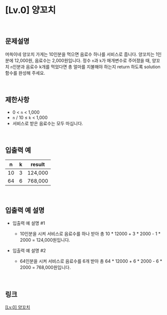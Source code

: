 # [Lv.0] 양꼬치

<br>

## 문제설명
머쓱이네 양꼬치 가게는 10인분을 먹으면 음료수 하나를 서비스로 줍니다. 양꼬치는 1인분에 12,000원, 음료수는 2,000원입니다. 정수 `n`과 `k`가 매개변수로 주어졌을 때, 양꼬치 `n`인분과 음료수 k개를 먹었다면 총 얼마를 지불해야 하는지 return 하도록 solution 함수를 완성해 주세요.

<br>

## 제한사항
- 0 < `n` < 1,000
- `n` / 10 ≤ `k` < 1,000
- 서비스로 받은 음료수는 모두 마십니다.

<br>

## 입출력 예
| n | k | result |
|---|---|---|
| 10 | 3 | 124,000 |
| 64 | 6 | 768,000 |

<br>

## 입출력 예 설명
- 입출력 예 설명 #1
    - 10인분을 시켜 서비스로 음료수를 하나 받아 총 10 * 12000 + 3 * 2000 - 1 * 2000 = 124,000원입니다.

- 입출력 예 설명 #2
    - 64인분을 시켜 서비스로 음료수를 6개 받아 총 64 * 12000 + 6 * 2000 - 6 * 2000 = 768,000원입니다.

<br>

## 링크
[[Lv.0] 양꼬치](https://school.programmers.co.kr/learn/courses/30/lessons/120830)
